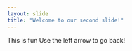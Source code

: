 ```yaml
---
layout: slide
title: "Welcome to our second slide!"
---
```

This is fun 
Use the left arrow to go back!
